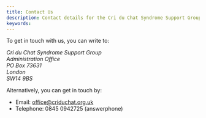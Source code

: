```yaml
---
title: Contact Us
description: Contact details for the Cri du Chat Syndrome Support Group
keywords: 
---
```


To get in touch with us, you can write to:

<address>
Cri du Chat Syndrome Support Group<br/>
Administration Office<br/>
PO Box 73631<br/>
London<br/>
SW14 9BS
</address>

Alternatively, you can get in touch by:

* Email: [office@criduchat.org.uk](mailto:office@criduchat.org.uk)
* Telephone: 0845 0942725 (answerphone)